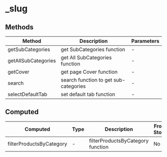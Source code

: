 # _slug

## Methods

<!-- @vuese:_slug:methods:start -->
|Method|Description|Parameters|
|---|---|---|
|getSubCategories|get SubCategories function|-|
|getAllSubCategories|get All SubCategories function|-|
|getCover|get page Cover function|-|
|search|search function to get sub-categories|-|
|selectDefaultTab|set default tab  function|-|

<!-- @vuese:_slug:methods:end -->


## Computed

<!-- @vuese:_slug:computed:start -->
|Computed|Type|Description|From Store|
|---|---|---|---|
|filterProductsByCategory|-|filterProductsByCategory function|No|

<!-- @vuese:_slug:computed:end -->


